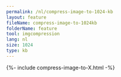 ```yaml
---
permalink: /nl/compress-image-to-1024-kb
layout: feature
fileName: compress-image-to-1024kb
folderName: feature
tool: imgcompression
lang: nl
size: 1024
type: kb
---
```


{%- include compress-image-to-X.html -%}
